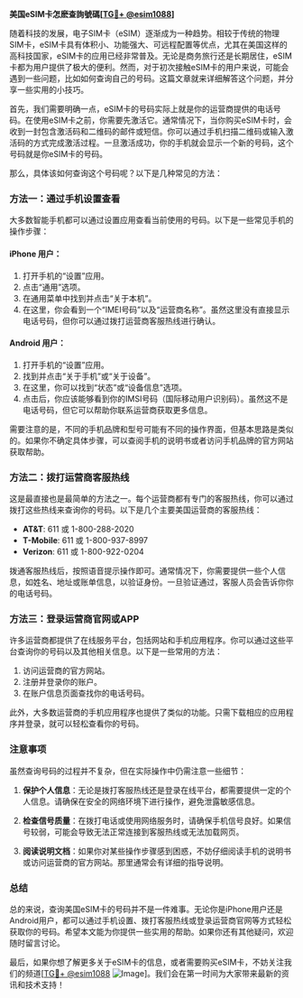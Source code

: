 **美国eSIM卡怎麽查詢號碼[[TG💪+ @esim1088](https://t.me/s/esim1088)]**

随着科技的发展，电子SIM卡（eSIM）逐渐成为一种趋势。相较于传统的物理SIM卡，eSIM卡具有体积小、功能强大、可远程配置等优点，尤其在美国这样的高科技国家，eSIM卡的应用已经非常普及。无论是商务旅行还是长期居住，eSIM卡都为用户提供了极大的便利。然而，对于初次接触eSIM卡的用户来说，可能会遇到一些问题，比如如何查询自己的号码。这篇文章就来详细解答这个问题，并分享一些实用的小技巧。

首先，我们需要明确一点，eSIM卡的号码实际上就是你的运营商提供的电话号码。在使用eSIM卡之前，你需要先激活它。通常情况下，当你购买eSIM卡时，会收到一封包含激活码和二维码的邮件或短信。你可以通过手机扫描二维码或输入激活码的方式完成激活过程。一旦激活成功，你的手机就会显示一个新的号码，这个号码就是你eSIM卡的号码。

那么，具体该如何查询这个号码呢？以下是几种常见的方法：

### 方法一：通过手机设置查看

大多数智能手机都可以通过设置应用查看当前使用的号码。以下是一些常见手机的操作步骤：

#### iPhone 用户：
1. 打开手机的“设置”应用。
2. 点击“通用”选项。
3. 在通用菜单中找到并点击“关于本机”。
4. 在这里，你会看到一个“IMEI号码”以及“运营商名称”。虽然这里没有直接显示电话号码，但你可以通过拨打运营商客服热线进行确认。

#### Android 用户：
1. 打开手机的“设置”应用。
2. 找到并点击“关于手机”或“关于设备”。
3. 在这里，你可以找到“状态”或“设备信息”选项。
4. 点击后，你应该能够看到你的IMSI号码（国际移动用户识别码）。虽然这不是电话号码，但它可以帮助你联系运营商获取更多信息。

需要注意的是，不同的手机品牌和型号可能有不同的操作界面，但基本思路是类似的。如果你不确定具体步骤，可以查阅手机的说明书或者访问手机品牌的官方网站获取帮助。

### 方法二：拨打运营商客服热线

这是最直接也是最简单的方法之一。每个运营商都有专门的客服热线，你可以通过拨打这些热线来查询你的号码。以下是几个主要美国运营商的客服热线：

- **AT&T**: 611 或 1-800-288-2020
- **T-Mobile**: 611 或 1-800-937-8997
- **Verizon**: 611 或 1-800-922-0204

拨通客服热线后，按照语音提示操作即可。通常情况下，你需要提供一些个人信息，如姓名、地址或账单信息，以验证身份。一旦验证通过，客服人员会告诉你你的电话号码。

### 方法三：登录运营商官网或APP

许多运营商都提供了在线服务平台，包括网站和手机应用程序。你可以通过这些平台查询你的号码以及其他相关信息。以下是一些常用的方法：

1. 访问运营商的官方网站。
2. 注册并登录你的账户。
3. 在账户信息页面查找你的电话号码。

此外，大多数运营商的手机应用程序也提供了类似的功能。只需下载相应的应用程序并登录，就可以轻松查看你的号码。

### 注意事项

虽然查询号码的过程并不复杂，但在实际操作中仍需注意一些细节：

1. **保护个人信息**：无论是拨打客服热线还是登录在线平台，都需要提供一定的个人信息。请确保在安全的网络环境下进行操作，避免泄露敏感信息。
   
2. **检查信号质量**：在拨打电话或使用网络服务时，请确保手机信号良好。如果信号较弱，可能会导致无法正常连接到客服热线或无法加载网页。

3. **阅读说明文档**：如果你对某些操作步骤感到困惑，不妨仔细阅读手机的说明书或访问运营商的官方网站。那里通常会有详细的指导说明。

### 总结

总的来说，查询美国eSIM卡的号码并不是一件难事。无论你是iPhone用户还是Android用户，都可以通过手机设置、拨打客服热线或登录运营商官网等方式轻松获取你的号码。希望本文能为你提供一些实用的帮助。如果你还有其他疑问，欢迎随时留言讨论。

最后，如果你想了解更多关于eSIM卡的信息，或者需要购买eSIM卡，不妨关注我们的频道[[TG💪+ @esim1088](https://t.me/s/esim1088) ![Image](https://i.postimg.cc/4NQfJmqS/Snipaste-2025-05-13-00-14-12.png)]。我们会在第一时间为大家带来最新的资讯和技术支持！